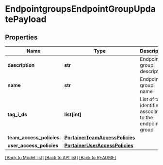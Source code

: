 # EndpointgroupsEndpointGroupUpdatePayload

## Properties
Name | Type | Description | Notes
------------ | ------------- | ------------- | -------------
**description** | **str** | Endpoint group description | [optional] 
**name** | **str** | Endpoint group name | [optional] 
**tag_i_ds** | **list[int]** | List of tag identifiers associated to the endpoint group | [optional] 
**team_access_policies** | [**PortainerTeamAccessPolicies**](PortainerTeamAccessPolicies.md) |  | [optional] 
**user_access_policies** | [**PortainerUserAccessPolicies**](PortainerUserAccessPolicies.md) |  | [optional] 

[[Back to Model list]](../README.md#documentation-for-models) [[Back to API list]](../README.md#documentation-for-api-endpoints) [[Back to README]](../README.md)


